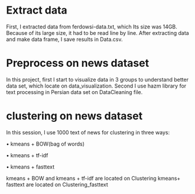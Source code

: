 # Extract data
First, I extracted data from ferdowsi-data.txt, which Its size was 14GB. Because of its large size, it had to be read line by line. After extracting data and make data frame, I save results in Data.csv.

# Preprocess on news dataset
In this project, first I start to visualize data in 3 groups to understand better data set, which locate on data_visualization. Second I use hazm library for text processing in Persian data set on DataCleaning file.

# clustering on news dataset

In this session, I use 1000 text of news for clustering in three ways:

•	kmeans + BOW(bag of words)

•	kmeans + tf-idf

•	kmeans + fasttext


kmeans + BOW and kmeans + tf-idf are located on Clustering
kmeans+ fasttext are located on Clustering_fasttext 

